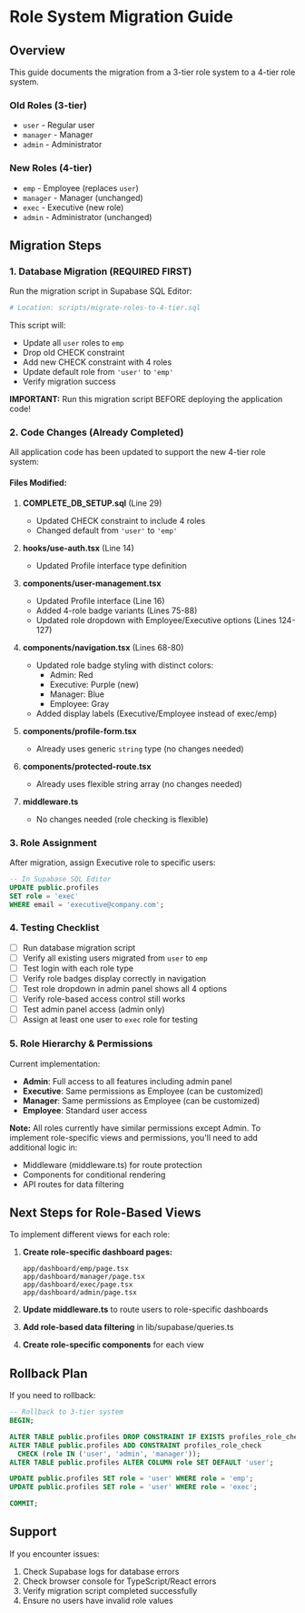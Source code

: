 # Role System Migration Guide

## Overview
This guide documents the migration from a 3-tier role system to a 4-tier role system.

### Old Roles (3-tier)
- `user` - Regular user
- `manager` - Manager
- `admin` - Administrator

### New Roles (4-tier)
- `emp` - Employee (replaces `user`)
- `manager` - Manager (unchanged)
- `exec` - Executive (new role)
- `admin` - Administrator (unchanged)

## Migration Steps

### 1. Database Migration (REQUIRED FIRST)

Run the migration script in Supabase SQL Editor:

```bash
# Location: scripts/migrate-roles-to-4-tier.sql
```

This script will:
- Update all `user` roles to `emp`
- Drop old CHECK constraint
- Add new CHECK constraint with 4 roles
- Update default role from `'user'` to `'emp'`
- Verify migration success

**IMPORTANT:** Run this migration script BEFORE deploying the application code!

### 2. Code Changes (Already Completed)

All application code has been updated to support the new 4-tier role system:

#### Files Modified:
1. **COMPLETE_DB_SETUP.sql** (Line 29)
   - Updated CHECK constraint to include 4 roles
   - Changed default from `'user'` to `'emp'`

2. **hooks/use-auth.tsx** (Line 14)
   - Updated Profile interface type definition

3. **components/user-management.tsx**
   - Updated Profile interface (Line 16)
   - Added 4-role badge variants (Lines 75-88)
   - Updated role dropdown with Employee/Executive options (Lines 124-127)

4. **components/navigation.tsx** (Lines 68-80)
   - Updated role badge styling with distinct colors:
     - Admin: Red
     - Executive: Purple (new)
     - Manager: Blue
     - Employee: Gray
   - Added display labels (Executive/Employee instead of exec/emp)

5. **components/profile-form.tsx**
   - Already uses generic `string` type (no changes needed)

6. **components/protected-route.tsx**
   - Already uses flexible string array (no changes needed)

7. **middleware.ts**
   - No changes needed (role checking is flexible)

### 3. Role Assignment

After migration, assign Executive role to specific users:

```sql
-- In Supabase SQL Editor
UPDATE public.profiles
SET role = 'exec'
WHERE email = 'executive@company.com';
```

### 4. Testing Checklist

- [ ] Run database migration script
- [ ] Verify all existing users migrated from `user` to `emp`
- [ ] Test login with each role type
- [ ] Verify role badges display correctly in navigation
- [ ] Test role dropdown in admin panel shows all 4 options
- [ ] Verify role-based access control still works
- [ ] Test admin panel access (admin only)
- [ ] Assign at least one user to `exec` role for testing

### 5. Role Hierarchy & Permissions

Current implementation:
- **Admin**: Full access to all features including admin panel
- **Executive**: Same permissions as Employee (can be customized)
- **Manager**: Same permissions as Employee (can be customized)
- **Employee**: Standard user access

**Note:** All roles currently have similar permissions except Admin. To implement role-specific views and permissions, you'll need to add additional logic in:
- Middleware (middleware.ts) for route protection
- Components for conditional rendering
- API routes for data filtering

## Next Steps for Role-Based Views

To implement different views for each role:

1. **Create role-specific dashboard pages:**
   ```
   app/dashboard/emp/page.tsx
   app/dashboard/manager/page.tsx
   app/dashboard/exec/page.tsx
   app/dashboard/admin/page.tsx
   ```

2. **Update middleware.ts** to route users to role-specific dashboards

3. **Add role-based data filtering** in lib/supabase/queries.ts

4. **Create role-specific components** for each view

## Rollback Plan

If you need to rollback:

```sql
-- Rollback to 3-tier system
BEGIN;

ALTER TABLE public.profiles DROP CONSTRAINT IF EXISTS profiles_role_check;
ALTER TABLE public.profiles ADD CONSTRAINT profiles_role_check
  CHECK (role IN ('user', 'admin', 'manager'));
ALTER TABLE public.profiles ALTER COLUMN role SET DEFAULT 'user';

UPDATE public.profiles SET role = 'user' WHERE role = 'emp';
UPDATE public.profiles SET role = 'user' WHERE role = 'exec';

COMMIT;
```

## Support

If you encounter issues:
1. Check Supabase logs for database errors
2. Check browser console for TypeScript/React errors
3. Verify migration script completed successfully
4. Ensure no users have invalid role values
